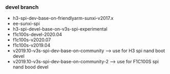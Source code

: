 ### devel branch

- h3-spi-dev-base-on-friendlyarm-sunxi-v2017.x
- ee-sunxi-spi
- h3-spi-devel-base-on-v3s-spi-experimental
- f1c100s-devel-2020.04
- f1c100s-v2020.07
- f1c100s-v2019.04
- v2019.10-v3s-spi-dev-base-on-community --> use for H3 spi nand boot devel
- v2019.10-v3s-spi-dev-base-on-community-2 --> use for F1C100S spi nand bood devel
